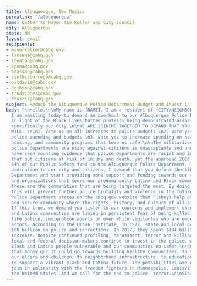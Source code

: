 ```yaml
---
title: Albuquerque, New Mexico
permalink: "/albuquerque"
name: Letter to Mayor Tim Keller and City Council
city: Albuquerque
state: NM
layout: email
recipients:
- mayorkeller@cabq.gov
- lansena@cabq.gov
- ibenton@cabq.gov
- kpena@cabq.gov
- bbassan@cabq.gov
- cynthiaborrego@cabq.gov
- patdavis@cabq.gov
- dgibson@cabq.gov
- trudyjones@cabq.gov
- dharris@cabq.gov
subject: Reduce the Albuquerque Police Department Budget and Invest in Our Community
body: "\nHello,\n\nMy name is [NAME]. I am a resident of [CITY/NEIGHBORHOOD], and
  I am emailing today to demand an overhaul to our Albuquerque Police Department budget
  in light of the Black Lives Matter protests being demonstrated across the US, but
  specifically our city.\n\nWE ARE JOINING TOGETHER TO DEMAND THAT YOU, MY LOCAL OFFICIALS,
  WILL: \n\n1. Vote no on all increases to police budgets \n2. Vote yes to decrease
  police spending and budgets \n3. Vote yes to increase spending on healthcare, education,
  housing, and community programs that keep us safe.\n\nThe militarized tactics that
  police departments are using against citizens is unacceptable and unwarranted. We
  have seen mounting evidence that police departments are racist and ineffective institutions
  that put citizens at risk of injury and death, yet the approved 2020 FY budget allocated
  64% of our Public Safety fund to the Albuquerque Police Department. To ensure your
  dedication to our city and citizens, I demand that you defund the Albuquerque Police
  Department and start providing more support and funding towards our community efforts
  and organizations that serve our predominantly Latinx and Black communities, as
  these are the communities that are being targeted the most. By doing so, I believe
  this will prevent further police brutality and violence in the future.\n\nThe Albuquerque
  Police Department states on the cabq.gov website that “(they) help provide a safe
  and secure community where the rights, history, and culture of all are respected!”
  If this true, we demand you listen to our concerns and implement change. \n\nBlack
  and Latinx communities are living in persistent fear of being killed by state authorities
  like police, immigration agents or even white vigilantes who are emboldened by state
  actors. According to the Urban Institute, in 1977, state and local governments spent
  $60 billion on police and corrections. In 2017, they spent $194 billion. A 220 percent
  increase. Despite continued profiling, harassment, terror and killing of Black communities,
  local and federal decision-makers continue to invest in the police, which leaves
  Black and Latinx people vulnerable and our communities no safer.\n\nWhere could
  that money go? It could go towards building healthy communities, to the health of
  our elders and children, to neighborhood infrastructure, to education, to childcare,
  to support a vibrant Black and Latinx future. The possibilities are endless.\n\nWe
  join in solidarity with the freedom fighters in Minneapolis, Louisville, and across
  the United States. And we call for the end to police  terror.\n\nSincerely,\n[NAME]\n[PHONE_NUMBER]\n[EMAIL]\n[ADDRESS]\n"
---
```


